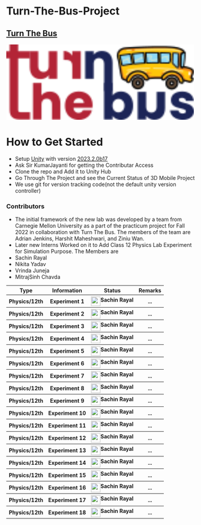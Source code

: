 # Turn-The-Bus-Project

## [Turn The Bus](https://www.turnthebus.org/)

<img src="./Assets/Resources/Pictures/Logo_turn-the-bus.png" height="200" width="500">

# How to Get Started

- Setup [Unity](https://unity.com/) with version [ 2023.2.0b17 ](https://unity.com/releases/editor/beta/2023.2.0b17#installs)
- Ask Sir KumarJayanti for getting the Contributar Access
- Clone the repo and Add it to Unity Hub
- Go Through The Project and see the Current Status of 3D Mobile Project
- We use git for version tracking code(not the default unity version controller)

### Contributors

- The initial framework of the new lab was developed by a team from Carnegie Mellon University as a part of the practicum project for Fall 2022 in collaboration with Turn The Bus. The members of the team are Adrian Jenkins, Harshit Maheshwari, and Ziniu Wan.
- Later new Interns Worked on it to Add Class 12 Physics Lab Experiment for Simulation Purpose. The Members are
- Sachin Rayal
- Nikita Yadav
- Vrinda Juneja
- MitrajSinh Chavda

<table>
  <tr>
    <th>Type</th>
    <th>Information</th>
    <th>Status</th>
    <th>Remarks</th>
  </tr>
  <tr>
    <th>Physics/12th</th>
    <th>Experiment 1</th>
    <th><center><img src="https://avatars.githubusercontent.com/u/66353809?s=64&v=4" width="25" height="25" align="left"> Sachin Rayal</center></th>
    <th>...</th>
  </tr>
  <tr>
    <th>Physics/12th</th>
    <th>Experiment 2</th>
    <th><center><img src="https://avatars.githubusercontent.com/u/66353809?s=64&v=4" width="25" height="25" align="left"> Sachin Rayal</center></th>
    <th>...</th>
  </tr>
  <tr>
    <th>Physics/12th</th>
    <th>Experiment 3</th>
    <th><center><img src="https://avatars.githubusercontent.com/u/66353809?s=64&v=4" width="25" height="25" align="left"> Sachin Rayal</center></th>
    <th>...</th>
  </tr>
  <tr>
    <th>Physics/12th</th>
    <th>Experiment 4</th>
    <th><center><img src="https://avatars.githubusercontent.com/u/66353809?s=64&v=4" width="25" height="25" align="left"> Sachin Rayal</center></th>
    <th>...</th>
  </tr>
  <tr>
    <th>Physics/12th</th>
    <th>Experiment 5</th>
    <th><center><img src="https://avatars.githubusercontent.com/u/66353809?s=64&v=4" width="25" height="25" align="left"> Sachin Rayal</center></th>
    <th>...</th>
  </tr>
  <tr>
    <th>Physics/12th</th>
    <th>Experiment 6</th>
    <th><center><img src="https://avatars.githubusercontent.com/u/66353809?s=64&v=4" width="25" height="25" align="left"> Sachin Rayal</center></th>
    <th>...</th>
  </tr>
  <tr>
    <th>Physics/12th</th>
    <th>Experiment 7</th>
    <th><center><img src="https://avatars.githubusercontent.com/u/66353809?s=64&v=4" width="25" height="25" align="left"> Sachin Rayal</center></th>
    <th>...</th>
  </tr>
  <tr>
    <th>Physics/12th</th>
    <th>Experiment 8</th>
    <th><center><img src="https://avatars.githubusercontent.com/u/66353809?s=64&v=4" width="25" height="25" align="left"> Sachin Rayal</center></th>
    <th>...</th>
  </tr>
  <tr>
    <th>Physics/12th</th>
    <th>Experiment 9</th>
    <th><center><img src="https://avatars.githubusercontent.com/u/66353809?s=64&v=4" width="25" height="25" align="left"> Sachin Rayal</center></th>
    <th>...</th>
  </tr>
  <tr>
    <th>Physics/12th</th>
    <th>Experiment 10</th>
    <th><center><img src="https://avatars.githubusercontent.com/u/66353809?s=64&v=4" width="25" height="25" align="left"> Sachin Rayal</center></th>
    <th>...</th>
  </tr>
  <tr>
    <th>Physics/12th</th>
    <th>Experiment 11</th>
    <th><center><img src="https://avatars.githubusercontent.com/u/66353809?s=64&v=4" width="25" height="25" align="left"> Sachin Rayal</center></th>
    <th>...</th>
  </tr>
  <tr>
    <th>Physics/12th</th>
    <th>Experiment 12</th>
    <th><center><img src="https://avatars.githubusercontent.com/u/66353809?s=64&v=4" width="25" height="25" align="left"> Sachin Rayal</center></th>
    <th>...</th>
  </tr>
  <tr>
    <th>Physics/12th</th>
    <th>Experiment 13</th>
    <th><center><img src="https://avatars.githubusercontent.com/u/66353809?s=64&v=4" width="25" height="25" align="left"> Sachin Rayal</center></th>
    <th>...</th>
  </tr>
  <tr>
    <th>Physics/12th</th>
    <th>Experiment 14</th>
    <th><center><img src="https://avatars.githubusercontent.com/u/66353809?s=64&v=4" width="25" height="25" align="left"> Sachin Rayal</center></th>
    <th>...</th>
  </tr>
  <tr>
    <th>Physics/12th</th>
    <th>Experiment 15</th>
    <th><center><img src="https://avatars.githubusercontent.com/u/66353809?s=64&v=4" width="25" height="25" align="left"> Sachin Rayal</center></th>
    <th>...</th>
  </tr>
  <tr>
    <th>Physics/12th</th>
    <th>Experiment 16</th>
    <th><center><img src="https://avatars.githubusercontent.com/u/66353809?s=64&v=4" width="25" height="25" align="left"> Sachin Rayal</center></th>
    <th>...</th>
  </tr>
  <tr>
    <th>Physics/12th</th>
    <th>Experiment 17</th>
    <th><center><img src="https://avatars.githubusercontent.com/u/66353809?s=64&v=4" width="25" height="25" align="left"> Sachin Rayal</center></th>
    <th>...</th>
  </tr>
  <tr>
    <th>Physics/12th</th>
    <th>Experiment 18</th>
    <th><center><img src="https://avatars.githubusercontent.com/u/66353809?s=64&v=4" width="25" height="25" align="left"> Sachin Rayal</center></th>
    <th>...</th>
  </tr>
</table>
